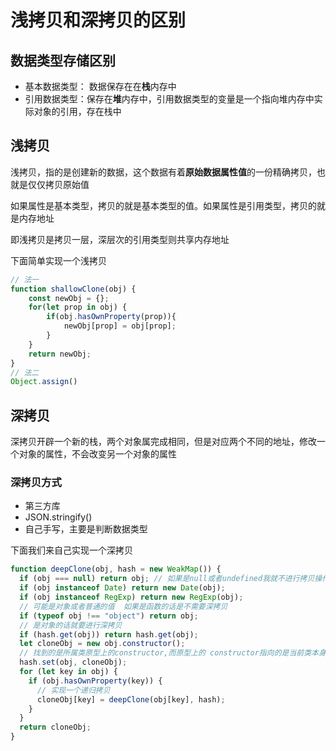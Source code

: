# 浅拷贝和深拷贝的区别

## 数据类型存储区别
- 基本数据类型： 数据保存在在**栈**内存中
- 引用数据类型：保存在**堆**内存中，引用数据类型的变量是一个指向堆内存中实际对象的引用，存在栈中

## 浅拷贝
浅拷贝，指的是创建新的数据，这个数据有着**原始数据属性值**的一份精确拷贝，也就是仅仅拷贝原始值

如果属性是基本类型，拷贝的就是基本类型的值。如果属性是引用类型，拷贝的就是内存地址

即浅拷贝是拷贝一层，深层次的引用类型则共享内存地址

下面简单实现一个浅拷贝
```js
// 法一
function shallowClone(obj) {
    const newObj = {};
    for(let prop in obj) {
        if(obj.hasOwnProperty(prop)){
            newObj[prop] = obj[prop];
        }
    }
    return newObj;
}
// 法二
Object.assign()
```


## 深拷贝

深拷贝开辟一个新的栈，两个对象属完成相同，但是对应两个不同的地址，修改一个对象的属性，不会改变另一个对象的属性

### 深拷贝方式
- 第三方库
- JSON.stringify()
- 自己手写，主要是判断数据类型
  
下面我们来自己实现一个深拷贝
```js
function deepClone(obj, hash = new WeakMap()) {
  if (obj === null) return obj; // 如果是null或者undefined我就不进行拷贝操作
  if (obj instanceof Date) return new Date(obj);
  if (obj instanceof RegExp) return new RegExp(obj);
  // 可能是对象或者普通的值  如果是函数的话是不需要深拷贝
  if (typeof obj !== "object") return obj;
  // 是对象的话就要进行深拷贝
  if (hash.get(obj)) return hash.get(obj);
  let cloneObj = new obj.constructor();
  // 找到的是所属类原型上的constructor,而原型上的 constructor指向的是当前类本身
  hash.set(obj, cloneObj);
  for (let key in obj) {
    if (obj.hasOwnProperty(key)) {
      // 实现一个递归拷贝
      cloneObj[key] = deepClone(obj[key], hash);
    }
  }
  return cloneObj;
}
```